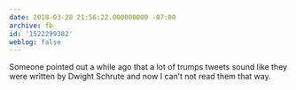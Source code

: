 ```yaml
---
date: 2018-03-28 21:56:22.000000000 -07:00
archive: fb
id: '1522299382'
weblog: false
---
```


Someone pointed out a while ago that a lot of trumps tweets sound like they were written by Dwight Schrute and now I can’t not read them that way.
